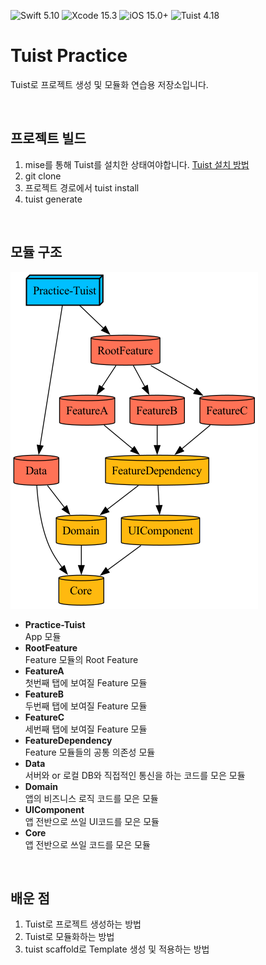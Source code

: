 ![Swift 5.10](https://img.shields.io/badge/Swift-5.10-F05138.svg?style=flat&color=F05138) 
![Xcode 15.3](https://img.shields.io/badge/Xcode-15.3-147EFB.svg?style=flat&color=147EFB)
![iOS 15.0+](https://img.shields.io/badge/iOS-15.0+-147EFB.svg?style=flat&color=00E007)
![Tuist 4.18](https://img.shields.io/badge/Tuist-4.18-147EFB.svg?style=flat&color=6E12CB)

# Tuist Practice
Tuist로 프로젝트 생성 및 모듈화 연습용 저장소입니다.

<br>

## 프로젝트 빌드

1. mise를 통해 Tuist를 설치한 상태여야합니다. [Tuist 설치 방법](https://docs.tuist.io/guide/introduction/installation.html)
2. git clone
3. 프로젝트 경로에서 tuist install
4. tuist generate

<br>

## 모듈 구조

![graph](https://github.com/jihoooo97/Practice-Tuist/blob/main/graph.png)

- **Practice-Tuist**  
App 모듈
- **RootFeature**  
Feature 모듈의 Root Feature
- **FeatureA**  
첫번째 탭에 보여질 Feature 모듈
- **FeatureB**  
두번째 탭에 보여질 Feature 모듈
- **FeatureC**  
세번째 탭에 보여질 Feature 모듈
- **FeatureDependency**  
Feature 모듈들의 공통 의존성 모듈
- **Data**  
서버와 or 로컬 DB와 직접적인 통신을 하는 코드를 모은 모듈
- **Domain**  
앱의 비즈니스 로직 코드를 모은 모듈
- **UIComponent**  
앱 전반으로 쓰일 UI코드를 모은 모듈
- **Core**  
앱 전반으로 쓰일 코드를 모은 모듈

<br>

## 배운 점

1. Tuist로 프로젝트 생성하는 방법
2. Tuist로 모듈화하는 방법
3. tuist scaffold로 Template 생성 및 적용하는 방법

<br><br>
